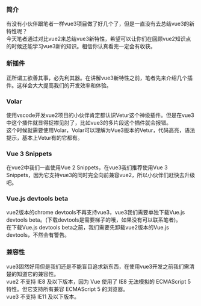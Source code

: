 ### 简介
有没有小伙伴跟笔者一样vue3项目做了好几个了，但是一直没有去总结vue3的新特性呢？<br/>
今天笔者通过对比vue2来总结vue3新特性，希望可以让你们在回顾vue2知识点的时候还能学习vue3新的知识。相信你认真看完一定会有收获。<br/>

### 新插件
正所谓工欲善其事，必先利其器。在讲解vue3新特性之前，笔者先来介绍几个插件。这样会大大提高我们的开发效率和体验。<br/>

### Volar
使用vscode开发vue2项目的小伙伴肯定都认识Vetur这个神级插件。但是在vue3中这个插件就显得捉襟见肘了，比如vue3的多片段这个插件就会报错。<br/>
这个时候就需要使用Volar，Volar可以理解为Vue3版本的Vetur，代码高亮，语法提示，基本上Vetur有的它都有。<br/>

### Vue 3 Snippets
在vue2中我们一直使用Vue 2 Snippets，在vue3我们推荐使用Vue 3 Snippets，因为它支持vue3的同时完全向前兼容vue2，所以小伙伴们赶快去升级吧。

### Vue.js devtools beta
vue2版本的chrome devtools不再支持vue3，vue3我们需要单独下载Vue.js devtools beta。(下载devtools是需要梯子的哦，如果没有可以联系笔者)。<br/>
在下载Vue.js devtools beta之前，我们需要先卸载vue2版本的Vue.js devtools，不然会有警告。

### 兼容性
vue3固然好用但是我们还是不能盲目追求新东西，在使用vue3开发之前我们需清楚的知道它的兼容性。<br/>
vue2 不支持 IE8 及以下版本，因为 Vue 使用了 IE8 无法模拟的 ECMAScript 5 特性。但它支持所有兼容 ECMAScript 5 的浏览器。<br/>
vue3 不支持 IE11 及以下版本。


